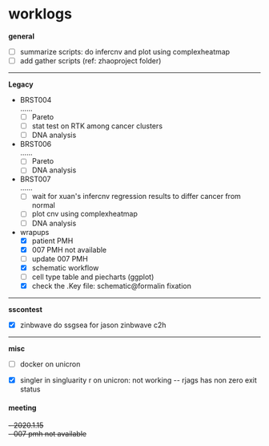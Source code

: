# worklogs  

**general**

- [ ] summarize scripts: do infercnv and plot using complexheatmap
- [ ] add gather scripts (ref: zhaoproject folder)

------
**Legacy**  

- BRST004  
  ……  
  - [ ] Pareto  
  - [ ] stat test on RTK among cancer clusters  
  - [ ] DNA analysis
- BRST006  
  ……  
  - [ ] Pareto  
  - [ ] DNA analysis
- BRST007  
  ……  
  - [ ] wait for xuan's infercnv regression results to differ cancer from normal  
  - [ ] plot cnv using complexheatmap  
  - [ ] DNA analysis
- wrapups  
  - [x] patient PMH  
  - [x] 007 PMH not available
  - [ ] update 007 PMH
  - [x] schematic workflow
  - [ ] cell type table and piecharts (ggplot)  
  - [X] check the .Key file: schematic@formalin fixation
  
------
**sscontest** 

  - [x] zinbwave do ssgsea for jason zinbwave c2h  

------
**misc**  
  - [ ] docker on unicron
  - [x] singler in singluarity r on unicron: not working -- rjags has non zero exit status





#### meeting

~~- 2020.1.15~~  
  ~~- 007 pmh not available~~